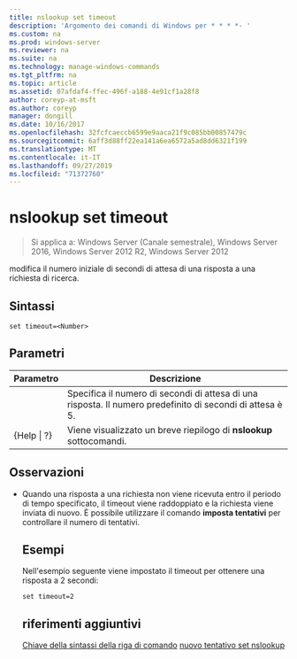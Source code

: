 ```yaml
---
title: nslookup set timeout
description: 'Argomento dei comandi di Windows per * * * *- '
ms.custom: na
ms.prod: windows-server
ms.reviewer: na
ms.suite: na
ms.technology: manage-windows-commands
ms.tgt_pltfrm: na
ms.topic: article
ms.assetid: 07afdaf4-ffec-496f-a188-4e91cf1a28f8
author: coreyp-at-msft
ms.author: coreyp
manager: dongill
ms.date: 10/16/2017
ms.openlocfilehash: 32fcfcaeccb6599e9aaca21f9c085bb00857479c
ms.sourcegitcommit: 6aff3d88ff22ea141a6ea6572a5ad8dd6321f199
ms.translationtype: MT
ms.contentlocale: it-IT
ms.lasthandoff: 09/27/2019
ms.locfileid: "71372760"
---
```

# <a name="nslookup-set-timeout"></a>nslookup set timeout

>Si applica a: Windows Server (Canale semestrale), Windows Server 2016, Windows Server 2012 R2, Windows Server 2012

modifica il numero iniziale di secondi di attesa di una risposta a una richiesta di ricerca.
## <a name="syntax"></a>Sintassi
```
set timeout=<Number>
```
## <a name="parameters"></a>Parametri

|    Parametro    |                                           Descrizione                                            |
|-----------------|--------------------------------------------------------------------------------------------------|
|    <Number>     | Specifica il numero di secondi di attesa di una risposta. Il numero predefinito di secondi di attesa è 5. |
| {Help &#124; ?} |                      Viene visualizzato un breve riepilogo di **nslookup** sottocomandi.                       |

## <a name="remarks"></a>Osservazioni
- Quando una risposta a una richiesta non viene ricevuta entro il periodo di tempo specificato, il timeout viene raddoppiato e la richiesta viene inviata di nuovo. È possibile utilizzare il comando **imposta tentativi** per controllare il numero di tentativi.
  ## <a name="BKMK_examples"></a>Esempi
  Nell'esempio seguente viene impostato il timeout per ottenere una risposta a 2 secondi:
  ```
  set timeout=2
  ```
  ## <a name="additional-references"></a>riferimenti aggiuntivi
  [Chiave della sintassi della riga di comando](command-line-syntax-key.md)
  [nuovo tentativo set nslookup](nslookup-set-retry.md)
